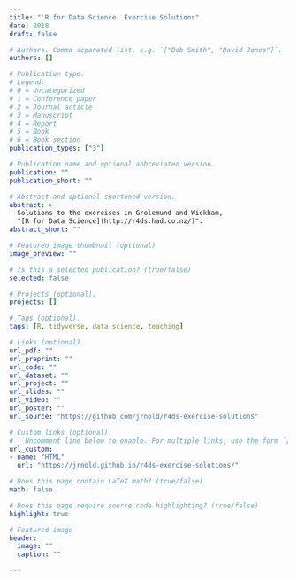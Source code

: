 ```yaml
---
title: "'R for Data Science' Exercise Solutions"
date: 2018
draft: false

# Authors. Comma separated list, e.g. `["Bob Smith", "David Jones"]`.
authors: []

# Publication type.
# Legend:
# 0 = Uncategorized
# 1 = Conference paper
# 2 = Journal article
# 3 = Manuscript
# 4 = Report
# 5 = Book
# 6 = Book section
publication_types: ["3"]

# Publication name and optional abbreviated version.
publication: ""
publication_short: ""

# Abstract and optional shortened version.
abstract: >
  Solutions to the exercises in Grolemund and Wickham,
  "[R for Data Science](http://r4ds.had.co.nz/)".
abstract_short: ""

# Featured image thumbnail (optional)
image_preview: ""

# Is this a selected publication? (true/false)
selected: false

# Projects (optional).
projects: []

# Tags (optional).
tags: [R, tidyverse, data science, teaching]

# Links (optional).
url_pdf: ""
url_preprint: ""
url_code: ""
url_dataset: ""
url_project: ""
url_slides: ""
url_video: ""
url_poster: ""
url_source: "https://github.com/jrnold/r4ds-exercise-solutions"

# Custom links (optional).
#   Uncomment line below to enable. For multiple links, use the form `[{...}, {...}, {...}]`.
url_custom:
- name: "HTML"
  url: "https://jrnold.github.io/r4ds-exercise-solutions/"

# Does this page contain LaTeX math? (true/false)
math: false

# Does this page require source code highlighting? (true/false)
highlight: true

# Featured image
header:
  image: ""
  caption: ""

---
```

